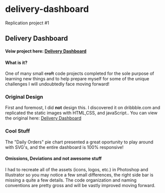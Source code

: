 # delivery-dashboard
Replication project #1
## Delivery Dashboard

#### Veiw project here: <a href="https://adam-86.github.io/delivery-dashboard/" target="_blank">Delivery Dashboard</a>

#### What is it?
One of many small ~~craft~~ code projects completed for the sole purpose of learning new things and to help prepare myself for some of the unique challenges I will undoubtedly face moving forward!

### Original Design
First and foremost, I did **not** design this. I discovered it on dribbble.com and replicated the static images with HTML,CSS, and javaScript.. You can view the original here: [Delivery Dashboard](https://dribbble.com/shots/3808674-Delivery-Dashboard-standalone/attachments/860067 "Delivery Dashboard")

### Cool Stuff
The "Daily Orders" pie chart presented a great oportunity to play around with SVG's, and the entire dashboard is 100% responsive!

#### Omissions, Deviations and not awesome stuff
I had to recreate all of the assets (icons, logos, etc.) in Photoshop and Illustrator so you may notice a few small differences, the right side bar is missing a quite a few details. The code organization and naming conventions are pretty gross and will be vastly improved moving forward.
